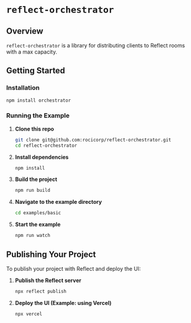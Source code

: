 # `reflect-orchestrator`

## Overview

`reflect-orchestrator` is a library for distributing clients to Reflect rooms with a max capacity.

## Getting Started

### Installation

```bash
npm install orchestrator
```

### Running the Example

1. **Clone this repo**

   ```bash
   git clone git@github.com:rocicorp/reflect-orchestrator.git
   cd reflect-orchestrator
   ```

1. **Install dependencies**

   ```bash
   npm install
   ```

1. **Build the project**

   ```bash
   npm run build
   ```

1. **Navigate to the example directory**

   ```bash
   cd examples/basic
   ```

1. **Start the example**
   ```bash
   npm run watch
   ```

## Publishing Your Project

To publish your project with Reflect and deploy the UI:

1. **Publish the Reflect server**

   ```bash
   npx reflect publish
   ```

2. **Deploy the UI (Example: using Vercel)**
   ```bash
   npx vercel
   ```
